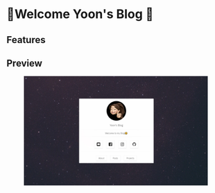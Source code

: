 # 💁Welcome Yoon's Blog  🖤
 
## Features


## Preview

<figure>
	<img src="/assets/img/BlogMain.jpg">
</figure>
